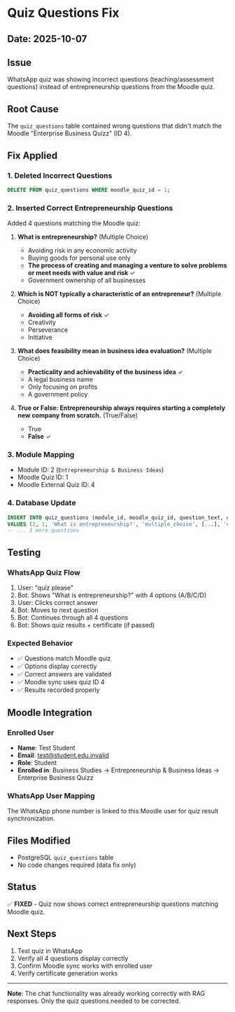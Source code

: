 # Quiz Questions Fix

## Date: 2025-10-07

## Issue
WhatsApp quiz was showing incorrect questions (teaching/assessment questions) instead of entrepreneurship questions from the Moodle quiz.

## Root Cause
The `quiz_questions` table contained wrong questions that didn't match the Moodle "Enterprise Business Quizz" (ID 4).

## Fix Applied

### 1. Deleted Incorrect Questions
```sql
DELETE FROM quiz_questions WHERE moodle_quiz_id = 1;
```

### 2. Inserted Correct Entrepreneurship Questions
Added 4 questions matching the Moodle quiz:

1. **What is entrepreneurship?** (Multiple Choice)
   - Avoiding risk in any economic activity
   - Buying goods for personal use only
   - **The process of creating and managing a venture to solve problems or meet needs with value and risk** ✓
   - Government ownership of all businesses

2. **Which is NOT typically a characteristic of an entrepreneur?** (Multiple Choice)
   - **Avoiding all forms of risk** ✓
   - Creativity
   - Perseverance
   - Initiative

3. **What does feasibility mean in business idea evaluation?** (Multiple Choice)
   - **Practicality and achievability of the business idea** ✓
   - A legal business name
   - Only focusing on profits
   - A government policy

4. **True or False: Entrepreneurship always requires starting a completely new company from scratch.** (True/False)
   - True
   - **False** ✓

### 3. Module Mapping
- Module ID: 2 (`Entrepreneurship & Business Ideas`)
- Moodle Quiz ID: 1
- Moodle External Quiz ID: 4

### 4. Database Update
```sql
INSERT INTO quiz_questions (module_id, moodle_quiz_id, question_text, question_type, options, correct_answer, sequence_order)
VALUES (2, 1, 'What is entrepreneurship?', 'multiple_choice', [...], 'correct answer', 1);
-- ... 3 more questions
```

## Testing

### WhatsApp Quiz Flow
1. User: "quiz please"
2. Bot: Shows "What is entrepreneurship?" with 4 options (A/B/C/D)
3. User: Clicks correct answer
4. Bot: Moves to next question
5. Bot: Continues through all 4 questions
6. Bot: Shows quiz results + certificate (if passed)

### Expected Behavior
- ✅ Questions match Moodle quiz
- ✅ Options display correctly
- ✅ Correct answers are validated
- ✅ Moodle sync uses quiz ID 4
- ✅ Results recorded properly

## Moodle Integration

### Enrolled User
- **Name**: Test Student
- **Email**: test@student.edu.invalid
- **Role**: Student
- **Enrolled in**: Business Studies → Entrepreneurship & Business Ideas → Enterprise Business Quizz

### WhatsApp User Mapping
The WhatsApp phone number is linked to this Moodle user for quiz result synchronization.

## Files Modified
- PostgreSQL `quiz_questions` table
- No code changes required (data fix only)

## Status
✅ **FIXED** - Quiz now shows correct entrepreneurship questions matching Moodle quiz.

## Next Steps
1. Test quiz in WhatsApp
2. Verify all 4 questions display correctly
3. Confirm Moodle sync works with enrolled user
4. Verify certificate generation works

---

**Note**: The chat functionality was already working correctly with RAG responses. Only the quiz questions needed to be corrected.
